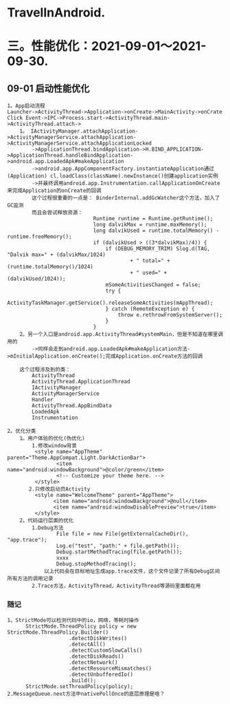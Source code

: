 # TravelInAndroid. 

# 三。性能优化：2021-09-01～2021-09-30.
## 09-01 启动性能优化
    1。App启动流程
    Launcher->ActivityThread->Application->onCreate->MainActivity->onCrate
    Click Event->IPC->Process.start->ActivityThread.main->ActivityThread.attach->
        1。 IActivityManager.attachApplication->ActivityManagerService.attachApplication->ActivityManagerService.attachApplicationLocked
            ->ApplicationThread.bindApplication->H.BIND_APPLICATION->ApplicationThread.handleBindApplication->android.app.LoadedApk#makeApplication
            ->android.app.AppComponentFactory.instantiateApplication通过 (Application) cl.loadClass(className).newInstance()创建application实例
            ->并最终调用android.app.Instrumentation.callApplicationOnCreate来完成Application的onCreate的回调
            这个过程很重要的一点是： BinderInternal.addGcWatcher这个方法，加入了GC监测
            而且会尝试释放资源：
                                Runtime runtime = Runtime.getRuntime();
                                long dalvikMax = runtime.maxMemory();
                                long dalvikUsed = runtime.totalMemory() - runtime.freeMemory();
                                if (dalvikUsed > ((3*dalvikMax)/4)) {
                                    if (DEBUG_MEMORY_TRIM) Slog.d(TAG, "Dalvik max=" + (dalvikMax/1024)
                                            + " total=" + (runtime.totalMemory()/1024)
                                            + " used=" + (dalvikUsed/1024));
                                    mSomeActivitiesChanged = false;
                                    try {
                                        ActivityTaskManager.getService().releaseSomeActivities(mAppThread);
                                    } catch (RemoteException e) {
                                        throw e.rethrowFromSystemServer();
                                    }
                                }
        2。另一个入口是android.app.ActivityThread#systemMain，但是不知道在哪里调用的
            ->同样会走到android.app.LoadedApk#makeApplication方法->mInitialApplication.onCreate();完成Application.onCreate方法的回调

        这个过程涉及到的类：
            ActivityThread
            ActivityThread.ApplicationThread
            IActivityManager
            ActivityManagerService
            Handler
            ActivityThread.AppBindData
            LoadedApk
            Instrumentation

    2。优化分类
        1。用户体验的优化(伪优化)
            1.修改window背景
             <style name="AppTheme" parent="Theme.AppCompat.Light.DarkActionBar">
                    <item name="android:windowBackground">@color/green</item>
                    <!-- Customize your theme here. -->
             </style>
           2.只修改启动页Activity
             <style name="WelcomeTheme" parent="AppTheme">
                   <item name="android:windowBackground">@null</item>
                   <item name="android:windowDisablePreview">true</item>
             </style>
        2。代码运行层面的优化
            1.Debug方法
                    File file = new File(getExternalCacheDir(), "app.trace");
                    Log.e("test", "path:" + file.getPath());
                    Debug.startMethodTracing(file.getPath());
                    xxxx
                    Debug.stopMethodTracing();
                以上代码会在目标地址生成app.trace文件，这个文件记录了所有Debug区间所有方法的调用记录
            2.Trace方法，ActivityThread，ActivityThread等源码里面都在用
### 随记
    1。StrictMode可以检测代码中的io，网络，等耗时操作
          StrictMode.ThreadPolicy policy = new StrictMode.ThreadPolicy.Builder()
                        .detectDiskWrites()
                        .detectAll()
                        .detectCustomSlowCalls()
                        .detectDiskReads()
                        .detectNetwork()
                        .detectResourceMismatches()
                        .detectUnbufferedIo()
                        .build();
          StrictMode.setThreadPolicy(policy);
    2.MessageQueue.next方法中nativePollOnce的底层原理是啥？


